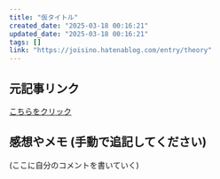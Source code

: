 ```yaml
---
title: "仮タイトル"
created_date: "2025-03-18 00:16:21"
updated_date: "2025-03-18 00:16:21"
tags: []
link: "https://joisino.hatenablog.com/entry/theory"
---
```

## 元記事リンク
[こちらをクリック](https://joisino.hatenablog.com/entry/theory)

## 感想やメモ (手動で追記してください)
(ここに自分のコメントを書いていく)
